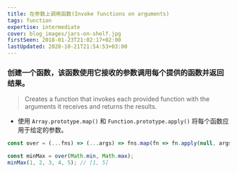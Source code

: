 ```yaml
---
title: 在参数上调用函数(Invoke functions on arguments)
tags: function
expertise: intermediate
cover: blog_images/jars-on-shelf.jpg
firstSeen: 2018-01-23T21:02:17+02:00
lastUpdated: 2020-10-21T21:54:53+03:00
---
```


### 创建一个函数，该函数使用它接收的参数调用每个提供的函数并返回结果。
> Creates a function that invokes each provided function with the arguments it receives and returns the results.

- 使用 `Array.prototype.map()` 和 `Function.prototype.apply()` 将每个函数应用于给定的参数。

```js
const over = (...fns) => (...args) => fns.map(fn => fn.apply(null, args));
```

```js
const minMax = over(Math.min, Math.max);
minMax(1, 2, 3, 4, 5); // [1, 5]
```
